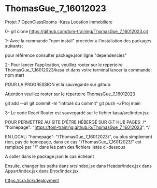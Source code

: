 # ThomasGue_7_16012023
Projet 7 OpenClassRooms -Kasa Location immobilière


0- git clone https://github.com/tom-training/ThomasGue_7_16012023.git


1- Avec la commande "npm install" procéder à l'installation des packages suivants:

pour référence consulter package.json ligne  "dependencies"


2- Pour lancer l'application, veuillez rooter sur le répertoire ThomasGue_7_16012023/kasa
et dans votre terminal lancer la commande: npm start


POUR LA PROGRESSION et la sauvegarde sur github:

Attention veuillez rooter sur le répertoire ThomasGue_7_16012023

git add --all
git commit -m "intitulé du commit"
git push -u Proj main

3- Le code React Router est sauvegardé sur le fichier kasa/src/index.jsx




POUR PERMETTRE AU SITE D'ÊTRE HÉBERGÉ SUR GIT HUB PAGES:
/* "homepage": "https://tom-training.github.io/ThomasGue_7_16012023", */

EN LOCAL:
"homepage": "/ThomasGue_7_16012023/",
    ou plus simplement rien, pas de homepage, dans ce cas "/ThomasGue_7_16012023/" est remplacé par "/"
    dans les path des fichiers listés ci-dessous

A coller dans le package.json le cas échéant

Ensuite, changer les paths  dans src/index.jsx 
                            dans Header/index.jsx
                            dans Appart/index.jsx
                            dans Error/index.jsx

https://cra.link/deployment